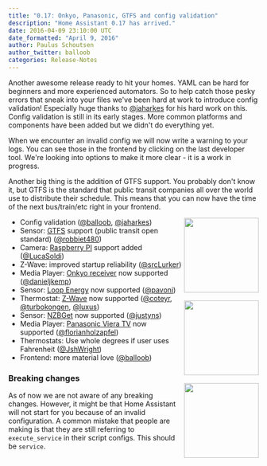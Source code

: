 ```yaml
---
title: "0.17: Onkyo, Panasonic, GTFS and config validation"
description: "Home Assistant 0.17 has arrived."
date: 2016-04-09 23:10:00 UTC
date_formatted: "April 9, 2016"
author: Paulus Schoutsen
author_twitter: balloob
categories: Release-Notes
---
```


Another awesome release ready to hit your homes. YAML can be hard for beginners and more experienced automators. So to help catch those pesky errors that sneak into your files we've been hard at work to introduce config validation! Especially huge thanks to [@jaharkes] for his hard work on this. Config validation is still in its early stages. More common platforms and components have been added but we didn't do everything yet.

When we encounter an invalid config we will now write a warning to your logs. You can see those in the frontend by clicking on the last developer tool. We're looking into options to make it more clear - it is a work in progress.

Another big thing is the addition of GTFS support. You probably don't know it, but GTFS is the standard that public transit companies all over the world use to distribute their schedule. This means that you can now have the time of the next bus/train/etc right in your frontend.

<img src='/images/supported_brands/onkyo.png' style='clear: right; margin-left: 5px; border:none; box-shadow: none; float: right; margin-bottom: 16px;' width='150' /><img src='/images/supported_brands/loop.png' style='clear: right; margin-left: 5px; border:none; box-shadow: none; float: right; margin-bottom: 16px;' width='150' /><img src='/images/supported_brands/panasonic.png' style='clear: right; margin-left: 5px; border:none; box-shadow: none; float: right; margin-bottom: 16px;' width='150' />

 - Config validation ([@balloob], [@jaharkes])
 - Sensor: [GTFS] support (public transit open standard) ([@robbiet480])
 - Camera: [Raspberry PI] support added ([@LucaSoldi])
 - Z-Wave: improved startup reliability ([@srcLurker])
 - Media Player: [Onkyo receiver] now supported ([@danieljkemp])
 - Sensor: [Loop Energy] now supported ([@pavoni])
 - Thermostat: [Z-Wave] now supported ([@coteyr], [@turbokongen], [@luxus])
 - Sensor: [NZBGet] now supported ([@justyns])
 - Media Player: [Panasonic Viera TV] now supported ([@florianholzapfel])
 - Thermostats: Use whole degrees if user uses Fahrenheit ([@JshWright])
 - Frontend: more material love ([@balloob])

[@balloob]: https://github.com/balloob/
[@coteyr]: https://github.com/coteyr/
[@danieljkemp]: https://github.com/danieljkemp/
[@florianholzapfel]: https://github.com/florianholzapfel/
[@jaharkes]: https://github.com/jaharkes/
[@JshWright]: https://github.com/JshWright/
[@justyns]: https://github.com/justyns/
[@LucaSoldi]: https://github.com/LucaSoldi/
[@luxus]: https://github.com/luxus/
[@pavoni]: https://github.com/pavoni/
[@robbiet480]: https://github.com/robbiet480/
[@srcLurker]: https://github.com/srcLurker/
[@turbokongen]: https://github.com/turbokongen/
[GTFS]: /integrations/gtfs
[Loop Energy]: /integrations/loopenergy
[NZBGet]: /integrations/nzbget
[Onkyo receiver]: /integrations/onkyo
[Panasonic Viera TV]: /integrations/panasonic_viera
[Raspberry PI]: /integrations/rpi_camera
[Z-Wave]: /integrations/zwave/#climate

### Breaking changes

As of now we are not aware of any breaking changes. However, it might be that Home Assistant will not start for you because of an invalid configuration. A common mistake that people are making is that they are still referring to `execute_service` in their script configs. This should be `service`.
